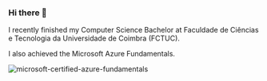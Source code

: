 ### Hi there 👋

I recently finished my Computer Science Bachelor at Faculdade de Ciências e Tecnologia da Universidade de Coimbra (FCTUC).

I also achieved the Microsoft Azure Fundamentals.

![microsoft-certified-azure-fundamentals](https://user-images.githubusercontent.com/69111007/176930959-935464c6-b22f-4c44-bc2a-5b1cddfb3fdb.png)
